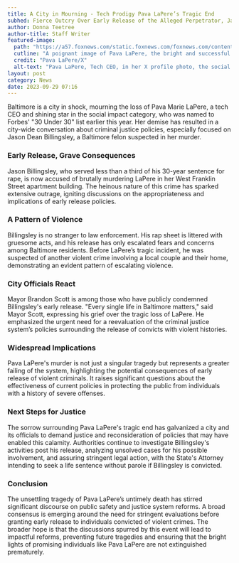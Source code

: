 ```yaml
---
title: A City in Mourning - Tech Prodigy Pava LaPere’s Tragic End
subhed: Fierce Outcry Over Early Release of the Alleged Perpetrator, Jason Billingsley
author: Donna Teetree
author-title: Staff Writer
featured-image: 
  path: "https://a57.foxnews.com/static.foxnews.com/foxnews.com/content/uploads/2023/09/720/405/Pava-LaPere.jpg?ve=1&tl=1"
  cutline: "A poignant image of Pava LaPere, the bright and successful tech CEO whose life was cut short."
  credit: "Pava LaPere/X"
  alt-text: "Pava LaPere, Tech CEO, in her X profile photo, the social media site formerly known as Twitter."
layout: post
category: News
date: 2023-09-29 07:16
---
```


Baltimore is a city in shock, mourning the loss of Pava Marie LaPere, a tech CEO and shining star in the social impact category, who was named to Forbes' "30 Under 30" list earlier this year. Her demise has resulted in a city-wide conversation about criminal justice policies, especially focused on Jason Dean Billingsley, a Baltimore felon suspected in her murder.

### **Early Release, Grave Consequences**
Jason Billingsley, who served less than a third of his 30-year sentence for rape, is now accused of brutally murdering LaPere in her West Franklin Street apartment building. The heinous nature of this crime has sparked extensive outrage, igniting discussions on the appropriateness and implications of early release policies.

### **A Pattern of Violence**
Billingsley is no stranger to law enforcement. His rap sheet is littered with gruesome acts, and his release has only escalated fears and concerns among Baltimore residents. Before LaPere’s tragic incident, he was suspected of another violent crime involving a local couple and their home, demonstrating an evident pattern of escalating violence.

### **City Officials React**
Mayor Brandon Scott is among those who have publicly condemned Billingsley's early release. "Every single life in Baltimore matters," said Mayor Scott, expressing his grief over the tragic loss of LaPere. He emphasized the urgent need for a reevaluation of the criminal justice system’s policies surrounding the release of convicts with violent histories.

### **Widespread Implications**
Pava LaPere's murder is not just a singular tragedy but represents a greater failing of the system, highlighting the potential consequences of early release of violent criminals. It raises significant questions about the effectiveness of current policies in protecting the public from individuals with a history of severe offenses.

### **Next Steps for Justice**
The sorrow surrounding Pava LaPere's tragic end has galvanized a city and its officials to demand justice and reconsideration of policies that may have enabled this calamity. Authorities continue to investigate Billingsley's activities post his release, analyzing unsolved cases for his possible involvement, and assuring stringent legal action, with the State's Attorney intending to seek a life sentence without parole if Billingsley is convicted.

### **Conclusion**
The unsettling tragedy of Pava LaPere’s untimely death has stirred significant discourse on public safety and justice system reforms. A broad consensus is emerging around the need for stringent evaluations before granting early release to individuals convicted of violent crimes. The broader hope is that the discussions spurred by this event will lead to impactful reforms, preventing future tragedies and ensuring that the bright lights of promising individuals like Pava LaPere are not extinguished prematurely.

